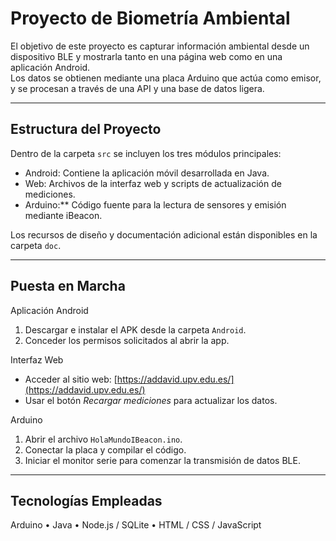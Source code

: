 # Proyecto de Biometría Ambiental

El objetivo de este proyecto es capturar información ambiental desde un dispositivo BLE y mostrarla tanto en una página web como en una aplicación Android.  
Los datos se obtienen mediante una placa Arduino que actúa como emisor, y se procesan a través de una API y una base de datos ligera.

---

## Estructura del Proyecto

Dentro de la carpeta `src` se incluyen los tres módulos principales:
- Android: Contiene la aplicación móvil desarrollada en Java.  
- Web: Archivos de la interfaz web y scripts de actualización de mediciones.  
- Arduino:** Código fuente para la lectura de sensores y emisión mediante iBeacon.  

Los recursos de diseño y documentación adicional están disponibles en la carpeta `doc`.

---

##  Puesta en Marcha

Aplicación Android  
1. Descargar e instalar el APK desde la carpeta `Android`.  
2. Conceder los permisos solicitados al abrir la app.  

Interfaz Web  
- Acceder al sitio web: [https://addavid.upv.edu.es/](https://addavid.upv.edu.es/)  
- Usar el botón *Recargar mediciones* para actualizar los datos.

Arduino  
1. Abrir el archivo `HolaMundoIBeacon.ino`.  
2. Conectar la placa y compilar el código.  
3. Iniciar el monitor serie para comenzar la transmisión de datos BLE.

---

## Tecnologías Empleadas
Arduino • Java • Node.js / SQLite • HTML / CSS / JavaScript  

